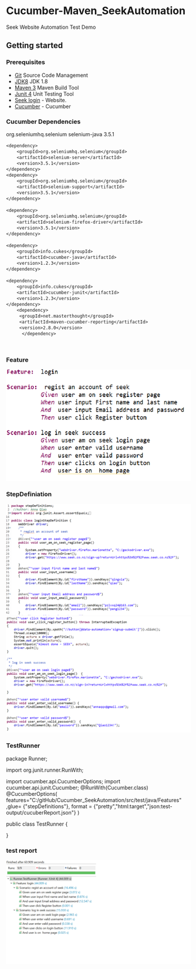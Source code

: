 # Cucumber-Maven_SeekAutomation
 Seek Website Automation Test Demo
## Getting started
### Prerequisites
  - [Git](https://git-scm.com/) Source Code Management
- [JDK8](http://www.oracle.com/technetwork/java/javase/downloads/jdk8-downloads-2133151.html) JDK 1.8
- [Maven 3](https://maven.apache.org/download.cgi) Maven Build Tool
- [Junit 4](http://junit.org/junit4/) Unit Testing Tool
- [Seek login](https://www.seek.co.nz/sign-in?returnUrl=https%3A%2F%2Fwww.seek.co.nz%2F) - Website.
- [Cucumber](https://cucumber.io/) - Cucumber
### Cucumber Dependencies
  <dependencies> 
     <dependency>
         <groupId>org.seleniumhq.selenium</groupId>
         <artifactId>selenium-java</artifactId>
         <version>3.5.1</version>
     </dependency>

	<dependency>
	    <groupId>org.seleniumhq.selenium</groupId>
	    <artifactId>selenium-server</artifactId>
	    <version>3.5.1</version>
	</dependency>
	<dependency>
	    <groupId>org.seleniumhq.selenium</groupId>
	    <artifactId>selenium-support</artifactId>
	    <version>3.5.1</version>
	</dependency>
	
	<dependency>
	    <groupId>org.seleniumhq.selenium</groupId>
	    <artifactId>selenium-firefox-driver</artifactId>
	    <version>3.5.1</version>
	</dependency>
	
	<dependency>
	    <groupId>info.cukes</groupId>
	    <artifactId>cucumber-java</artifactId>
	    <version>1.2.3</version>
	</dependency>
		
	<dependency>
	    <groupId>info.cukes</groupId>
	    <artifactId>cucumber-junit</artifactId>
	    <version>1.2.3</version>
	</dependency>
	    <dependency>
	     <groupId>net.masterthought</groupId>
		 <artifactId>maven-cucumber-reporting</artifactId>
		 <version>2.8.0</version>
		  </dependency>
  </dependencies>
  
	    
 ### Feature
 ![](https://github.com/AnnaQiao/Cucumber-Maven_SeekAutomation/blob/master/picture/feature.png)
 ### StepDefiniation
![](https://github.com/AnnaQiao/Cucumber-Maven_SeekAutomation/blob/master/picture/stepDefiniation.png)
![](https://github.com/AnnaQiao/Cucumber-Maven_SeekAutomation/blob/master/picture/stepDefiniation2.png)

### TestRunner
  package Runner;

  import org.junit.runner.RunWith;

   import cucumber.api.CucumberOptions;
   import cucumber.api.junit.Cucumber;
   @RunWith(Cucumber.class)
   @CucumberOptions(
		features="C:/gitHub/Cucumber_SeekAutomation/src/test/java/Features"
		,glue= {"stepDefinitions"},
		format = {"pretty","html:target","json:test-output/cucuberReport.json"}
		)

  public class TestRunner {

  }
### test report
     
![](https://github.com/AnnaQiao/Cucumber-Maven_SeekAutomation/blob/master/picture/2018.3.15.png)
